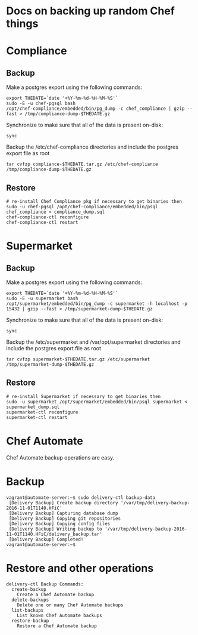 # Docs on backing up random Chef things

# Compliance

## Backup
Make a postgres export using the following commands:
```
export THEDATE=`date '+%Y-%m-%d-%H-%M-%S'`
sudo -E -u chef-pgsql bash
/opt/chef-compliance/embedded/bin/pg_dump -c chef_compliance | gzip --fast > /tmp/compliance-dump-$THEDATE.gz
```

Synchronize to make sure that all of the data is present on-disk:
```
sync
```

Backup the /etc/chef-compliance directories and include the postgres export file as root
```
tar cvfzp compliance-$THEDATE.tar.gz /etc/chef-compliance /tmp/compliance-dump-$THEDATE.gz
```

## Restore
```
# re-install Chef Compliance pkg if necessary to get binaries then
sudo -u chef-pgsql /opt/chef-compliance/embedded/bin/psql chef_compliance < compliance_dump.sql
chef-compliance-ctl reconfigure
chef-compliance-ctl restart
```

# Supermarket

## Backup
Make a postgres export using the following commands:
```
export THEDATE=`date '+%Y-%m-%d-%H-%M-%S'`
sudo -E -u supermarket bash
/opt/supermarket/embedded/bin/pg_dump -c supermarket -h localhost -p 15432 | gzip --fast > /tmp/supermarket-dump-$THEDATE.gz
```

Synchronize to make sure that all of the data is present on-disk:
```
sync
```

Backup the /etc/supermarket and /var/opt/supermarket directories and include the postgres export file as root
```
tar cvfzp supermarket-$THEDATE.tar.gz /etc/supermarket /tmp/supermarket-dump-$THEDATE.gz
```

## Restore
```
# re-install Supermarket if necessary to get binaries then
sudo -u supermarket /opt/supermarket/embedded/bin/psql supermarket < supermarket_dump.sql
supermarket-ctl reconfigure
supermarket-ctl restart
```

# Chef Automate

Chef Automate backup operations are easy.

# Backup
```
vagrant@automate-server:~$ sudo delivery-ctl backup-data
 [Delivery Backup] Create backup directory '/var/tmp/delivery-backup-2016-11-01T1140.HFiC'
 [Delivery Backup] Capturing database dump
 [Delivery Backup] Copying git repositories
 [Delivery Backup] Copying config files
 [Delivery Backup] Writing backup to '/var/tmp/delivery-backup-2016-11-01T1140.HFiC/delivery_backup.tar'
 [Delivery Backup] Completed!
vagrant@automate-server:~$
```

# Restore and other operations
```
delivery-ctl Backup Commands:
  create-backup
    Create a Chef Automate backup
  delete-backups
    Delete one or many Chef Automate backups
  list-backups
    List known Chef Automate backups
  restore-backup
    Restore a Chef Automate backup
```
